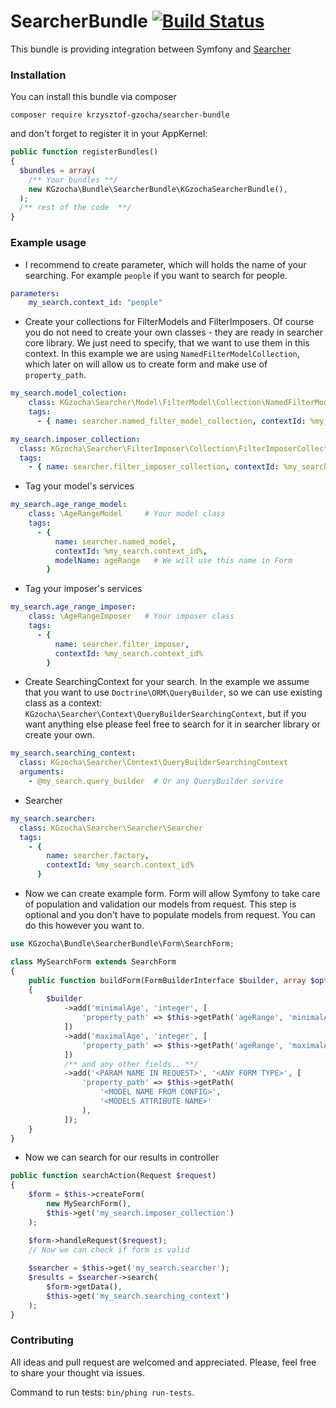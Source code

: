 # SearcherBundle [![Build Status](https://travis-ci.org/krzysztof-gzocha/searcher-bundle.svg?branch=master)](https://travis-ci.org/krzysztof-gzocha/searcher-bundle)

This bundle is providing integration between Symfony and [Searcher](https://github.com/krzysztof-gzocha/searcher)

### Installation
You can install this bundle via composer
```
composer require krzysztof-gzocha/searcher-bundle
```
and don't forget to register it in your AppKernel:
```php
public function registerBundles()
{
  $bundles = array(
    /** Your bundles **/
    new KGzocha\Bundle\SearcherBundle\KGzochaSearcherBundle(),
  );
  /** rest of the code  **/
}
```

### Example usage
- I recommend to create parameter, which will holds the name of your searching. For example `people` if you want to search for people.
```yml
parameters:
    my_search.context_id: "people"
```
- Create your collections for FilterModels and FilterImposers. Of course you do not need to create your own classes - they are ready in searcher core library. We just need to specify, that we want to use them in this context. In this example we are using `NamedFilterModelCollection`, which later on will allow us to create form and make use of `property_path`.
```yml
my_search.model_colection:
    class: KGzocha\Searcher\Model\FilterModel\Collection\NamedFilterModelCollection
    tags:
      - { name: searcher.named_filter_model_collection, contextId: %my_search.context_id% }
```
```yml
my_search.imposer_collection:
  class: KGzocha\Searcher\FilterImposer\Collection\FilterImposerCollection
  tags:
    - { name: searcher.filter_imposer_collection, contextId: %my_search.context_id% }
```
- Tag your model's services
```yml
my_search.age_range_model:
    class: \AgeRangeModel     # Your model class
    tags:
      - { 
          name: searcher.named_model, 
          contextId: %my_search.context_id%, 
          modelName: ageRange   # We will use this name in Form
        }
```
- Tag your imposer's services
```yml
my_search.age_range_imposer:
    class: \AgeRangeImposer   # Your imposer class
    tags:
      - { 
          name: searcher.filter_imposer, 
          contextId: %my_search.context_id%
        }
```
- Create SearchingContext for your search. In the example we assume that you want to use `Doctrine\ORM\QueryBuilder`, so we can use existing class as a context: `KGzocha\Searcher\Context\QueryBuilderSearchingContext`, but if you want anything else please feel free to search for it in searcher library or create your own.
```yml
my_search.searching_context:
  class: KGzocha\Searcher\Context\QueryBuilderSearchingContext
  arguments:
    - @my_search.query_builder  # Or any QueryBuilder service
```
- Searcher
```yml
my_search.searcher:
  class: KGzocha\Searcher\Searcher\Searcher
  tags:
    - { 
        name: searcher.factory,
        contextId: %my_search.context_id% 
      }
```
- Now we can create example form. Form will allow Symfony to take care of population and validation our models from request.
This step is optional and you don't have to populate models from request. You can do this however you want to.
```php
use KGzocha\Bundle\SearcherBundle\Form\SearchForm;

class MySearchForm extends SearchForm
{
    public function buildForm(FormBuilderInterface $builder, array $options)
    {
        $builder
            ->add('minimalAge', 'integer', [
                'property_path' => $this->getPath('ageRange', 'minimalAge'),
            ])
            ->add('maximalAge', 'integer', [
                'property_path' => $this->getPath('ageRange', 'maximalAge'),
            ])
            /** and any other fields.. **/
            ->add('<PARAM NAME IN REQUEST>', '<ANY FORM TYPE>', [
                'property_path' => $this->getPath(
                    '<MODEL NAME FROM CONFIG>', 
                    '<MODELS ATTRIBUTE NAME>'
                ),
            ]);
    }
}
```
- Now we can search for our results in controller
```php
public function searchAction(Request $request)
{
    $form = $this->createForm(
        new MySearchForm(),
        $this->get('my_search.imposer_collection')
    );

    $form->handleRequest($request);
    // Now we can check if form is valid
    
    $searcher = $this->get('my_search.searcher');
    $results = $searcher->search(
        $form->getData(),
        $this->get('my_search.searching_context')
    );
}
```

### Contributing
All ideas and pull request are welcomed and appreciated.
Please, feel free to share your thought via issues.

Command to run tests: `bin/phing run-tests`.
